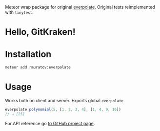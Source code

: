 Meteor wrap package for original [everpolate](https://github.com/BorisChumichev/everpolate). Original tests reimplemented with `tinytest`.

# Hello, GitKraken!

# Installation

```bash
meteor add rmuratov:everpolate
```

# Usage

Works both on client and server. Exports global `everpolate`.

```javascript
everpolate.polynomial(5, [1, 2, 3, 4], [1, 4, 9, 16])
// → [25]
```

For API reference go [to GitHub project page](http://borischumichev.github.io/everpolate/).
